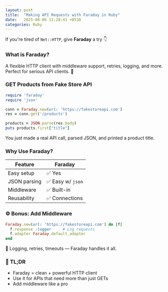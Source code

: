 ```yaml
---
layout: post
title:  "Making API Requests with Faraday in Ruby"
date:   2025-08-06 11:28:41 +0530
categories: Ruby
---
```


If you're tired of `Net::HTTP`, give **Faraday** a try 👇

### What is Faraday?

A flexible HTTP client with middleware support, retries, logging, and more.
Perfect for serious API clients. 💪

### GET Products from Fake Store API

```ruby
require 'faraday'
require 'json'

conn = Faraday.new(url: 'https://fakestoreapi.com')
res = conn.get('/products')

products = JSON.parse(res.body)
puts products.first["title"]
```

You just made a real API call, parsed JSON, and printed a product title.

### Why Use Faraday?

| Feature        | Faraday        |
|----------------|----------------|
| Easy setup     | ✅ Yes         |
| JSON parsing   | ✅ Easy w/ `json` |
| Middleware     | ✅ Built-in     |
| Reusability    | ✅ Connections |

### ⚙️ Bonus: Add Middleware

```ruby
Faraday.new(url: 'https://fakestoreapi.com') do |f|
  f.response :logger     # Log requests
  f.adapter Faraday.default_adapter
end
```

🧠 Logging, retries, timeouts — Faraday handles it all.

### 🧵 TL;DR

- Faraday = clean + powerful HTTP client
- Use it for APIs that need more than just GETs
- Add middleware like a pro

